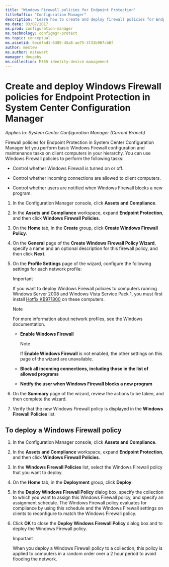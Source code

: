 ```yaml
---
title: "Windows Firewall policies for Endpoint Protection"
titleSuffix: "Configuration Manager"
description: "Learn how to create and deploy firewall policies for Endpoint Protection in System Center 2012 Configuration Manager."
ms.date: 03/07/2017
ms.prod: configuration-manager
ms.technology: configmgr-protect
ms.topic: conceptual
ms.assetid: 6ecdfad1-6305-45a8-ae75-3f33b967cb8f
author: mestew
ms.author: mstewart
manager: dougeby
ms.collection: M365-identity-device-management
---
```

# Create and deploy Windows Firewall policies for Endpoint Protection in System Center Configuration Manager

*Applies to: System Center Configuration Manager (Current Branch)*

Firewall policies for Endpoint Protection in System Center Configuration Manager let you perform basic Windows Firewall configuration and maintenance tasks on client computers in your hierarchy. You can use Windows Firewall policies to perform the following tasks:  

-   Control whether Windows Firewall is turned on or off.  

-   Control whether incoming connections are allowed to client computers.  

-   Control whether users are notified when Windows Firewall blocks a new program.  

1.  In the Configuration Manager console, click **Assets and Compliance**.  

2.  In the **Assets and Compliance** workspace, expand **Endpoint Protection**, and then click **Windows Firewall Policies**.  

3.  On the **Home** tab, in the **Create** group, click **Create Windows Firewall Policy**.  

4.  On the **General** page of the **Create Windows Firewall Policy Wizard**, specify a name and an optional description for this firewall policy, and then click **Next**.  

5.  On the **Profile Settings** page of the wizard, configure the following settings for each network profile:  

    > [!IMPORTANT]  
    >  If you want to deploy Windows Firewall policies to computers running Windows Server 2008 and Windows Vista Service Pack 1, you must first install [Hotfix KB971800](http://go.microsoft.com/fwlink/p/?LinkId=231239) on these computers.  

    > [!NOTE]  
    >  For more information about network profiles, see the Windows documentation.  

    -   **Enable Windows Firewall**  

        > [!NOTE]  
        >  If **Enable Windows Firewall** is not enabled, the other settings on this page of the wizard are unavailable.  

    -   **Block all incoming connections, including those in the list of allowed programs**  

    -   **Notify the user when Windows Firewall blocks a new program**  

6.  On the **Summary** page of the wizard, review the actions to be taken, and then complete the wizard.  

7.  Verify that the new Windows Firewall policy is displayed in the **Windows Firewall Policies** list.  

##  <a name="BKMK_Assign"></a> To deploy a Windows Firewall policy  

1.  In the Configuration Manager console, click **Assets and Compliance**.  

2.  In the **Assets and Compliance** workspace, expand **Endpoint Protection**, and then click **Windows Firewall Policies**.  

3.  In the **Windows Firewall Policies** list, select the Windows Firewall policy that you want to deploy.  

4.  On the **Home** tab, in the **Deployment** group, click **Deploy**.  

5.  In the **Deploy Windows Firewall Policy** dialog box, specify the collection to which you want to assign this Windows Firewall policy, and specify an assignment schedule. The Windows Firewall policy evaluates for compliance by using this schedule and the Windows Firewall settings on clients to reconfigure to match the Windows Firewall policy.  

6.  Click **OK** to close the **Deploy Windows Firewall Policy** dialog box and to deploy the Windows Firewall policy.  

    > [!IMPORTANT]  
    >  When you deploy a Windows Firewall policy to a collection, this policy is applied to computers in a random order over a 2 hour period to avoid flooding the network.
